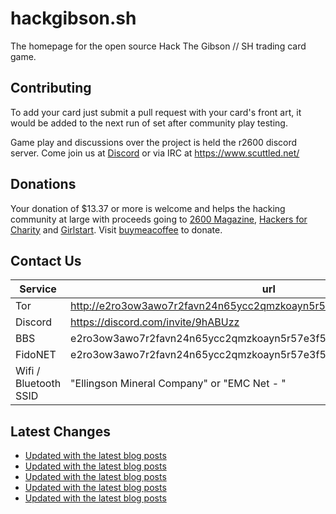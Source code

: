 # hackgibson.sh
The homepage for the open source Hack The Gibson // SH trading card game.


## Contributing

To add your card just submit a pull request with your card's front art, it would be added to the next run of set after community play testing.

Game play and discussions over the project is held the r2600 discord server. Come join us at [Discord](https://discord.com/invite/9hABUzz) or via IRC at https://www.scuttled.net/


## Donations

Your donation of $13.37 or more is welcome and helps the hacking community at large with proceeds going to [2600 Magazine](https://2600.com/), [Hackers for Charity](https://hackersforcharity.org) and [Girlstart](https://girlstart.org).  Visit [buymeacoffee](https://www.buymeacoffee.com/hackgibson.sh) to donate.


## Contact Us

Service | url
-|-
Tor | http://e2ro3ow3awo7r2favn24n65ycc2qmzkoayn5r57e3f56nvjwdcgg32ad.onion
Discord | https://discord.com/invite/9hABUzz
BBS | e2ro3ow3awo7r2favn24n65ycc2qmzkoayn5r57e3f56nvjwdcgg32ad.onion:23
FidoNET | e2ro3ow3awo7r2favn24n65ycc2qmzkoayn5r57e3f56nvjwdcgg32ad.onion:24554
Wifi / Bluetooth SSID | "Ellingson Mineral Company" or "EMC Net - <fidonet address>"

## Latest Changes
<!-- BLOG-POST-LIST:START -->
- [Updated with the latest blog posts](https://github.com/DFW2600/hackgibson.sh/commit/d5dbba7d3fe5daa5a622fd774b4c0d3e85726558)
- [Updated with the latest blog posts](https://github.com/DFW2600/hackgibson.sh/commit/bcd383b1fb1f4ddb78c77547b9b0dbb2ab98a88d)
- [Updated with the latest blog posts](https://github.com/DFW2600/hackgibson.sh/commit/c3d0fdf19210f56d42fd6506fa748d54e7322862)
- [Updated with the latest blog posts](https://github.com/DFW2600/hackgibson.sh/commit/f1f1b842bccbebd62331c4a9c867d6db4f99eeec)
- [Updated with the latest blog posts](https://github.com/DFW2600/hackgibson.sh/commit/a02ef1132f73312a44eff8b8cb3e67676ca39e33)
<!-- BLOG-POST-LIST:END -->
